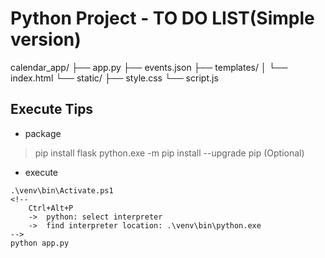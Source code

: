 # Python Project - TO DO LIST(Simple version)
calendar_app/
├── app.py
├── events.json
├── templates/
│   └── index.html
└── static/
    ├── style.css
    └── script.js
  
## Execute Tips

* package
> pip install flask
> python.exe -m pip install --upgrade pip (Optional)

* execute
```
.\venv\bin\Activate.ps1
<!-- 
    Ctrl+Alt+P 
    ->  python: select interpreter
    ->  find interpreter location: .\venv\bin\python.exe
-->
python app.py
```